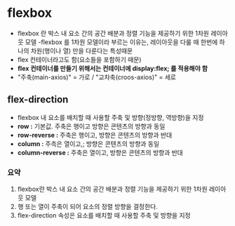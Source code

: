 flexbox
===
- flexbox 란 박스 내 요소 간의 공간 배분과 정렬 기능을 제공하기 위한 1차원 레이아웃 모델
-flexbox 를 1차원 모델이라 부르는 이유는, 레이아웃을 다룰 때 한번에 하나의 차원(행이나 열) 만을 다룬다는 특성때문
- flex 컨테이너라고도 함(요소들을 포함하기 때문)
- **flex 컨테이너를 만들기 위해서는 컨테이너에 display:flex; 를 적용해야 함**
- "주축(main-axios)" = 가로 / "교차축(croos-axios)" = 세로

flex-direction
---
- flexbox 내 요소를 배치할 때 사용할 주축 및 방향(정방향, 역방향)을 지정
- **row :** 기본값. 주축은 행이고 방향은 콘텐츠의 방향과 동일
- **row-reverse :** 주축은 행이고, 방향은 콘텐츠의 방향과  반대
- **column :** 주측은 열이고,; 방향은 콘텐츠의 방향과 동일
- **column-reverse :** 주축은 열이고, 방향은 콘텐츠의 방향과 반대

### 요약
1. flexbox란 박스 내 요소 간의 공간 배분과 정렬 기능을 제공하기 위한 1차원 레이아웃 모델
2. 행 또는 열이 주축이 되어 요소의 정렬 방향을 결정한다.
3. flex-direction 속성은 요소를 배치할 때 사용할 주축 및 방향을 지정
